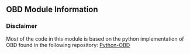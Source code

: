 ## OBD Module Information

### Disclaimer

Most of the code in this module is based on the python implementation of OBD found in the following repository: [Python-OBD](https://github.com/brendan-w/python-OBD)
